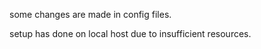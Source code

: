 some changes are made in config files.

setup has done on local host due to insufficient resources.
